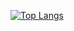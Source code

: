 [![Top Langs](https://github-readme-stats.vercel.app/api/top-langs/?username=rijenth?exclude_repo=Python&layout=compact)](https://github.com/anuraghazra/github-readme-stats)

